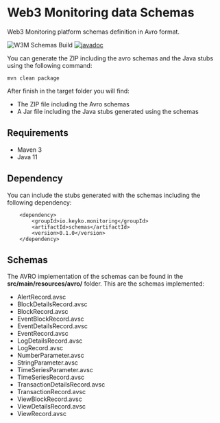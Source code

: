 # Web3 Monitoring data Schemas
 
Web3 Monitoring platform schemas definition in Avro format.

![W3M Schemas Build](https://github.com/keyko-io/web3-monitoring-schemas/workflows/W3M%20Schemas%20Build/badge.svg)
[![javadoc](https://javadoc.io/badge2/io.keyko.monitoring/schemas/javadoc.svg)](https://javadoc.io/doc/io.keyko.monitoring/schemas)


You can generate the ZIP including the avro schemas and the Java stubs using the following command:

```
mvn clean package
```

After finish in the target folder you will find: 
* The ZIP file including the Avro schemas
* A Jar file including the Java stubs generated using the schemas

## Requirements

* Maven 3
* Java 11

## Dependency

You can include the stubs generated with the schemas including the following dependency:

```
	<dependency>
		<groupId>io.keyko.monitoring</groupId>
		<artifactId>schemas</artifactId>
		<version>0.1.0</version>
	</dependency>
```

## Schemas

The AVRO implementation of the schemas can be found in the **src/main/resources/avro/** folder. This are the schemas implemented:

* AlertRecord.avsc	
* BlockDetailsRecord.avsc	
* BlockRecord.avsc	
* EventBlockRecord.avsc	
* EventDetailsRecord.avsc	
* EventRecord.avsc	
* LogDetailsRecord.avsc
* LogRecord.avsc
* NumberParameter.avsc	
* StringParameter.avsc	
* TimeSeriesParameter.avsc	
* TimeSeriesRecord.avsc	
* TransactionDetailsRecord.avsc	
* TransactionRecord.avsc	
* ViewBlockRecord.avsc	
* ViewDetailsRecord.avsc	
* ViewRecord.avsc
